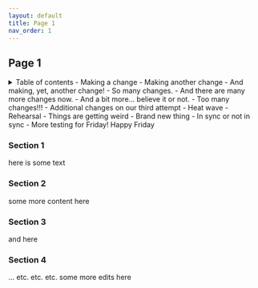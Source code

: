 ```yaml
---
layout: default
title: Page 1
nav_order: 1
---
```


## Page 1

<details closed markdown="block">
  <summary>
    Table of contents
    - Making a change
    - Making another change
    - And making, yet, another change!
    - So many changes.
    - And there are many more changes now.
    - And a bit more... believe it or not.
    - Too many changes!!!
    - Additional changes on our third attempt
    - Heat wave
    - Rehearsal
    - Things are getting weird
    - Brand new thing
    - In sync or not in sync
    - More testing for Friday! Happy Friday
  </summary>
  {: .text-delta }
1. TOC
{:toc}
</details>

### Section 1
here is some text
### Section 2
some more content here
### Section 3
and here
### Section 4
... etc. etc. etc. some more edits here
